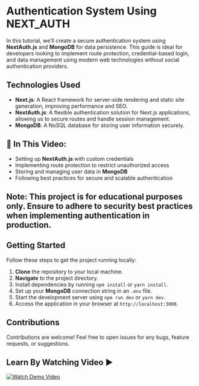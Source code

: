 # Authentication System Using NEXT_AUTH

In this tutorial, we’ll create a secure authentication system using **NextAuth.js** and **MongoDB** for data persistence. This guide is ideal for developers looking to implement route protection, credential-based login, and data management using modern web technologies without social authentication providers.
 
## Technologies Used
 - **Next.js**: A React framework for server-side rendering and static site generation, improving performance and SEO.
 - **NextAuth.js**: A flexible authentication solution for Next.js applications, allowing us to secure routes and handle session management.
 - **MongoDB**: A NoSQL database for storing user information securely.

## 📌 In This Video:

- Setting up **NextAuth.js** with custom credentials
- Implementing route protection to restrict unauthorized access
- Storing and managing user data in **MongoDB**
- Following best practices for secure and scalable authentication

## Note: This project is for educational purposes only. Ensure to adhere to security best practices when implementing authentication in production.

## Getting Started
Follow these steps to get the project running locally:

1. **Clone** the repository to your local machine.
2. **Navigate** to the project directory.
3. Install dependencies by running `npm install` or `yarn install`.
4. Set up your **MongoDB** connection string in an `.env` file.
5. Start the development server using `npm run dev` or `yarn dev`.
6. Access the application in your browser at `http://localhost:3000`.

## Contributions
Contributions are welcome! Feel free to open issues for any bugs, feature requests, or suggestions.

## Learn By Watching Video ▶️
[![Watch Demo Video](https://img.youtube.com/vi/7ozwDPr7sog/maxresdefault.jpg)](https://www.youtube.com/watch?v=7ozwDPr7sog)
 
